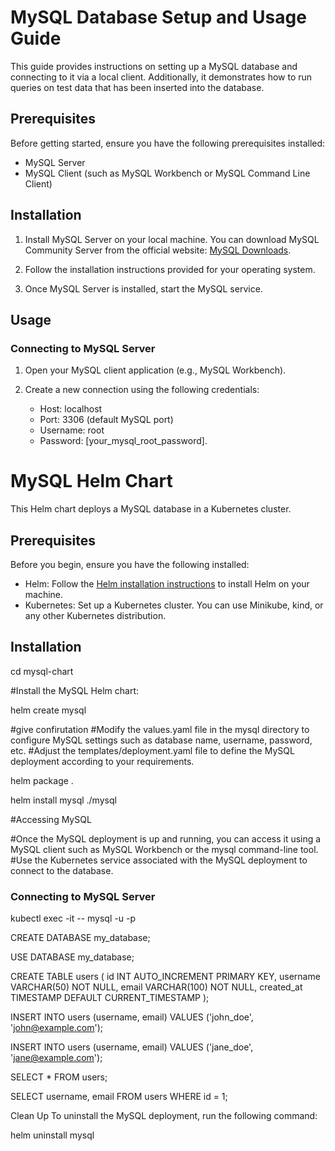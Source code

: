 # MySQL Database Setup and Usage Guide

This guide provides instructions on setting up a MySQL database and connecting to it via a local client. Additionally, it demonstrates how to run queries on test data that has been inserted into the database.

## Prerequisites

Before getting started, ensure you have the following prerequisites installed:
- MySQL Server
- MySQL Client (such as MySQL Workbench or MySQL Command Line Client)

## Installation

1. Install MySQL Server on your local machine. You can download MySQL Community Server from the official website: [MySQL Downloads](https://dev.mysql.com/downloads/).

2. Follow the installation instructions provided for your operating system.

3. Once MySQL Server is installed, start the MySQL service.

## Usage

### Connecting to MySQL Server

1. Open your MySQL client application (e.g., MySQL Workbench).

2. Create a new connection using the following credentials:
   - Host: localhost
   - Port: 3306 (default MySQL port)
   - Username: root
   - Password: [your_mysql_root_password].




# MySQL Helm Chart

This Helm chart deploys a MySQL database in a Kubernetes cluster.

## Prerequisites

Before you begin, ensure you have the following installed:

- Helm: Follow the [Helm installation instructions](https://helm.sh/docs/intro/install/) to install Helm on your machine.
- Kubernetes: Set up a Kubernetes cluster. You can use Minikube, kind, or any other Kubernetes distribution.

## Installation

cd mysql-chart

#Install the MySQL Helm chart:

helm create mysql

#give confirutation
#Modify the values.yaml file in the mysql directory to configure MySQL settings such as database name, username, password, etc.
#Adjust the templates/deployment.yaml file to define the MySQL deployment according to your requirements.

helm package .

helm install mysql ./mysql

#Accessing MySQL

#Once the MySQL deployment is up and running, you can access it using a MySQL client such as MySQL Workbench or the mysql command-line tool.
#Use the Kubernetes service associated with the MySQL deployment to connect to the database.

### Connecting to MySQL Server

kubectl exec -it <mysql-pod-name> -- mysql -u<username> -p<password> <database-name>

CREATE DATABASE my_database;

USE DATABASE my_database;

CREATE TABLE users (
    id INT AUTO_INCREMENT PRIMARY KEY,
    username VARCHAR(50) NOT NULL,
    email VARCHAR(100) NOT NULL,
    created_at TIMESTAMP DEFAULT CURRENT_TIMESTAMP
);

INSERT INTO users (username, email) VALUES ('john_doe', 'john@example.com');

INSERT INTO users (username, email) VALUES ('jane_doe', 'jane@example.com');

SELECT * FROM users;

SELECT username, email FROM users WHERE id = 1;

Clean Up
To uninstall the MySQL deployment, run the following command:

helm uninstall mysql
